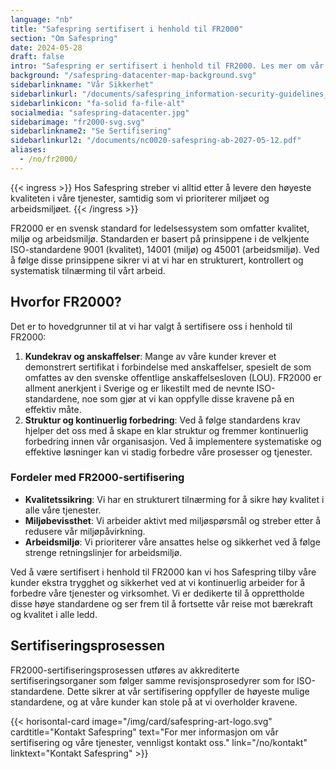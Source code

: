 ```yaml
---
language: "nb"
title: "Safespring sertifisert i henhold til FR2000"
section: "Om Safespring"
date: 2024-05-28
draft: false
intro: "Safespring er sertifisert i henhold til FR2000. Les mer om vår sertifisering og hvordan den gagner våre kunder og vår virksomhet."
background: "/safespring-datacenter-map-background.svg"
sidebarlinkname: "Vår Sikkerhet"
sidebarlinkurl: "/documents/safespring_information-security-guidelines_2024.pdf"
sidebarlinkicon: "fa-solid fa-file-alt"
socialmedia: "safespring-datacenter.jpg"
sidebarimage: "fr2000-svg.svg"
sidebarlinkname2: "Se Sertifisering"
sidebarlinkurl2: "/documents/nc0020-safespring-ab-2027-05-12.pdf"
aliases:
  - /no/fr2000/
---
```


{{< ingress >}}
Hos Safespring streber vi alltid etter å levere den høyeste kvaliteten i våre tjenester, samtidig som vi prioriterer miljøet og arbeidsmiljøet.
{{< /ingress >}}

FR2000 er en svensk standard for ledelsessystem som omfatter kvalitet, miljø og arbeidsmiljø. Standarden er basert på prinsippene i de velkjente ISO-standardene 9001 (kvalitet), 14001 (miljø) og 45001 (arbeidsmiljø). Ved å følge disse prinsippene sikrer vi at vi har en strukturert, kontrollert og systematisk tilnærming til vårt arbeid.

## Hvorfor FR2000?

Det er to hovedgrunner til at vi har valgt å sertifisere oss i henhold til FR2000:

1. **Kundekrav og anskaffelser**: Mange av våre kunder krever et demonstrert sertifikat i forbindelse med anskaffelser, spesielt de som omfattes av den svenske offentlige anskaffelsesloven (LOU). FR2000 er allment anerkjent i Sverige og er likestilt med de nevnte ISO-standardene, noe som gjør at vi kan oppfylle disse kravene på en effektiv måte.
2. **Struktur og kontinuerlig forbedring**: Ved å følge standardens krav hjelper det oss med å skape en klar struktur og fremmer kontinuerlig forbedring innen vår organisasjon. Ved å implementere systematiske og effektive løsninger kan vi stadig forbedre våre prosesser og tjenester.

### Fordeler med FR2000-sertifisering

- **Kvalitetssikring**: Vi har en strukturert tilnærming for å sikre høy kvalitet i alle våre tjenester.
- **Miljøbevissthet**: Vi arbeider aktivt med miljøspørsmål og streber etter å redusere vår miljøpåvirkning.
- **Arbeidsmiljø**: Vi prioriterer våre ansattes helse og sikkerhet ved å følge strenge retningslinjer for arbeidsmiljø.

Ved å være sertifisert i henhold til FR2000 kan vi hos Safespring tilby våre kunder ekstra trygghet og sikkerhet ved at vi kontinuerlig arbeider for å forbedre våre tjenester og virksomhet. Vi er dedikerte til å opprettholde disse høye standardene og ser frem til å fortsette vår reise mot bærekraft og kvalitet i alle ledd.

## Sertifiseringsprosessen

FR2000-sertifiseringsprosessen utføres av akkrediterte sertifiseringsorganer som følger samme revisjonsprosedyrer som for ISO-standardene. Dette sikrer at vår sertifisering oppfyller de høyeste mulige standardene, og at våre kunder kan stole på at vi overholder kravene.

{{< horisontal-card image="/img/card/safespring-art-logo.svg" cardtitle="Kontakt Safespring" text="For mer informasjon om vår sertifisering og våre tjenester, vennligst kontakt oss." link="/no/kontakt" linktext="Kontakt Safespring" >}}
